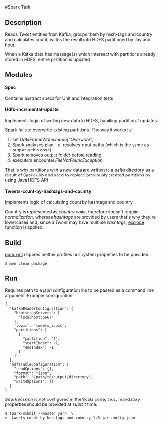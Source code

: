 #Spark Task

## Description

Reads _Tweet_ entities from Kafka, groups them by hash-tags and country and calculates count, writes the result into HDFS 
partitioned by day and hour.


When a Kafka data has message(s) which intersect  with partitions already stored in HDFS, entire partition is updated 

## Modules

#### Spec

Contains abstract specs for Unit and Integration tests

#### Hdfs-incremental-update

Implements logic of writing new data to HDFS, handling partitions' updates.

Spark fails to overwrite existing partitions. The way it works is:
1. set _DataFrameWriter.mode("Overwrite")_
1. Spark analyses plan, i.e. resolves input paths (which is the same as output in this case)
1. Spark removes output folder before reading
1. executors encounter _FileNotFoundException_

That is why partitions with a new data are written to a _delta_ directory as a result of Spark Job and used to replace 
previously created partitions by using Java HDFS API


#### Tweets-count-by-hashtags-and-counrty

Implements logic of calculating count by hashtags and country. 

Country is represented as _country code_, therefore doesn't
require _normalization_, whereas _hashtags_ are provided by users that's why they're lowercased and, since a _Tweet_ may 
have multiple _hashtags_, [explode](https://spark.apache.org/docs/1.6.1/api/java/org/apache/spark/sql/functions.html#explode(org.apache.spark.sql.Column)) function is applied.

## Build
[pom.xml](pom.xml) requires neither profiles nor system properties to be provided 

```
$ mvn clean package
```

## Run

Requires path to a _json_ configuration file to be passed as a command line argument. Example configuration:

```
{
  "kafkaReaderConfiguration": {
    "bootstrapServers": [
      "localhost:6667"
    ],
    "topic": "tweets_topic",
    "partitions": [
      {
        "partition": "0",
        "startIndex": -2,
        "endIndex": -1
      }
    ]
  },
  "hdfsTableConfiguration": {
    "readOptions": {},
    "format": "json",
    "path": "/path/to/output/directory",
    "writeOptions": {}
  }
}

```

_SparkSession_ is not configured in the Scala code, thus, mandatory properties should be provided at _submit_ time. 
```
$ spark-submit --master yarn  \
>  tweets-count-by-hashtags-and-country-1.0.jar config.json 
```